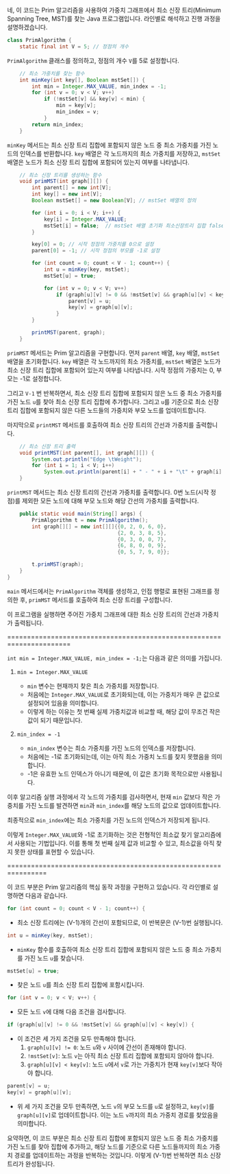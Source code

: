 네, 이 코드는 Prim 알고리즘을 사용하여 가중치 그래프에서 최소 신장 트리(Minimum Spanning Tree, MST)를 찾는 Java 프로그램입니다. 라인별로 해석하고 진행 과정을 설명하겠습니다.

```java
class PrimAlgorithm {
    static final int V = 5; // 정점의 개수
```
`PrimAlgorithm` 클래스를 정의하고, 정점의 개수 `V`를 5로 설정합니다.

```java
    // 최소 가중치를 찾는 함수
    int minKey(int key[], Boolean mstSet[]) {
        int min = Integer.MAX_VALUE, min_index = -1;
        for (int v = 0; v < V; v++)
            if (!mstSet[v] && key[v] < min) {
                min = key[v];
                min_index = v;
            }
        return min_index;
    }
```
`minKey` 메서드는 최소 신장 트리 집합에 포함되지 않은 노드 중 최소 가중치를 가진 노드의 인덱스를 반환합니다. `key` 배열은 각 노드까지의 최소 가중치를 저장하고, `mstSet` 배열은 노드가 최소 신장 트리 집합에 포함되어 있는지 여부를 나타냅니다.

```java
    // 최소 신장 트리를 생성하는 함수
    void primMST(int graph[][]) {
        int parent[] = new int[V];
        int key[] = new int[V];
        Boolean mstSet[] = new Boolean[V]; // mstSet 배열의 정의

        for (int i = 0; i < V; i++) {
            key[i] = Integer.MAX_VALUE;
            mstSet[i] = false;  // mstSet 배열 초기화 최소신장트리 집합 false로 초기화
        }

        key[0] = 0; // 시작 정점의 가중치를 0으로 설정
        parent[0] = -1; // 시작 정점의 부모를 -1로 설정

        for (int count = 0; count < V - 1; count++) {
            int u = minKey(key, mstSet);
            mstSet[u] = true;

            for (int v = 0; v < V; v++)
                if (graph[u][v] != 0 && !mstSet[v] && graph[u][v] < key[v]) {
                    parent[v] = u;
                    key[v] = graph[u][v];
                }
        }

        printMST(parent, graph);
    }
```
`primMST` 메서드는 Prim 알고리즘을 구현합니다. 먼저 `parent` 배열, `key` 배열, `mstSet` 배열을 초기화합니다. `key` 배열은 각 노드까지의 최소 가중치를, `mstSet` 배열은 노드가 최소 신장 트리 집합에 포함되어 있는지 여부를 나타냅니다. 시작 정점의 가중치는 0, 부모는 -1로 설정합니다.

그리고 `V-1` 번 반복하면서, 최소 신장 트리 집합에 포함되지 않은 노드 중 최소 가중치를 가진 노드 `u`를 찾아 최소 신장 트리 집합에 추가합니다. 그리고 `u`를 기준으로 최소 신장 트리 집합에 포함되지 않은 다른 노드들의 가중치와 부모 노드를 업데이트합니다.

마지막으로 `printMST` 메서드를 호출하여 최소 신장 트리의 간선과 가중치를 출력합니다.

```java
    // 최소 신장 트리 출력
    void printMST(int parent[], int graph[][]) {
        System.out.println("Edge \tWeight");
        for (int i = 1; i < V; i++)
            System.out.println(parent[i] + " - " + i + "\t" + graph[i][parent[i]]);
    }
```
`printMST` 메서드는 최소 신장 트리의 간선과 가중치를 출력합니다. 0번 노드(시작 정점)를 제외한 모든 노드에 대해 부모 노드와 해당 간선의 가중치를 출력합니다.

```java
    public static void main(String[] args) {
        PrimAlgorithm t = new PrimAlgorithm();
        int graph[][] = new int[][]{{0, 2, 0, 6, 0},
                                    {2, 0, 3, 8, 5},
                                    {0, 3, 0, 0, 7},
                                    {6, 8, 0, 0, 9},
                                    {0, 5, 7, 9, 0}};

        t.primMST(graph);
    }
}
```
`main` 메서드에서는 `PrimAlgorithm` 객체를 생성하고, 인접 행렬로 표현된 그래프를 정의한 후, `primMST` 메서드를 호출하여 최소 신장 트리를 구성합니다.

이 프로그램을 실행하면 주어진 가중치 그래프에 대한 최소 신장 트리의 간선과 가중치가 출력됩니다.

======================================================================

`int min = Integer.MAX_VALUE, min_index = -1;`는 다음과 같은 의미를 가집니다.

1. `min = Integer.MAX_VALUE`
   - `min` 변수는 현재까지 찾은 최소 가중치를 저장합니다.
   - 처음에는 `Integer.MAX_VALUE`로 초기화되는데, 이는 가중치가 매우 큰 값으로 설정되어 있음을 의미합니다.
   - 이렇게 하는 이유는 첫 번째 실제 가중치값과 비교할 때, 해당 값이 무조건 작은 값이 되기 때문입니다.

2. `min_index = -1`
   - `min_index` 변수는 최소 가중치를 가진 노드의 인덱스를 저장합니다.
   - 처음에는 -1로 초기화되는데, 이는 아직 최소 가중치 노드를 찾지 못했음을 의미합니다.
   - -1은 유효한 노드 인덱스가 아니기 때문에, 이 값은 초기화 목적으로만 사용됩니다.

이후 알고리즘 실행 과정에서 각 노드의 가중치를 검사하면서, 현재 `min` 값보다 작은 가중치를 가진 노드를 발견하면 `min`과 `min_index`를 해당 노드의 값으로 업데이트합니다.

최종적으로 `min_index`에는 최소 가중치를 가진 노드의 인덱스가 저장되게 됩니다.

이렇게 `Integer.MAX_VALUE`와 -1로 초기화하는 것은 전형적인 최소값 찾기 알고리즘에서 사용되는 기법입니다. 이를 통해 첫 번째 실제 값과 비교할 수 있고, 최소값을 아직 찾지 못한 상태를 표현할 수 있습니다.


================================================================

이 코드 부분은 Prim 알고리즘의 핵심 동작 과정을 구현하고 있습니다. 각 라인별로 설명하면 다음과 같습니다.

```java
for (int count = 0; count < V - 1; count++) {
```
- 최소 신장 트리에는 (V-1)개의 간선이 포함되므로, 이 반복문은 (V-1)번 실행됩니다.

```java
int u = minKey(key, mstSet);
```
- `minKey` 함수를 호출하여 최소 신장 트리 집합에 포함되지 않은 노드 중 최소 가중치를 가진 노드 `u`를 찾습니다.

```java
mstSet[u] = true;
```
- 찾은 노드 `u`를 최소 신장 트리 집합에 포함시킵니다.

```java
for (int v = 0; v < V; v++) {
```
- 모든 노드 `v`에 대해 다음 조건을 검사합니다.

```java
if (graph[u][v] != 0 && !mstSet[v] && graph[u][v] < key[v]) {
```
- 이 조건은 세 가지 조건을 모두 만족해야 합니다.
  1. `graph[u][v] != 0`: 노드 `u`와 `v` 사이에 간선이 존재해야 합니다.
  2. `!mstSet[v]`: 노드 `v`는 아직 최소 신장 트리 집합에 포함되지 않아야 합니다.
  3. `graph[u][v] < key[v]`: 노드 `u`에서 `v`로 가는 가중치가 현재 `key[v]`보다 작아야 합니다.

```java
parent[v] = u;
key[v] = graph[u][v];
```
- 위 세 가지 조건을 모두 만족하면, 노드 `v`의 부모 노드를 `u`로 설정하고, `key[v]`를 `graph[u][v]`로 업데이트합니다. 이는 노드 `v`까지의 최소 가중치 경로를 찾았음을 의미합니다.

요약하면, 이 코드 부분은 최소 신장 트리 집합에 포함되지 않은 노드 중 최소 가중치를 가진 노드를 찾아 집합에 추가하고, 해당 노드를 기준으로 다른 노드들까지의 최소 가중치 경로를 업데이트하는 과정을 반복하는 것입니다. 이렇게 (V-1)번 반복하면 최소 신장 트리가 완성됩니다.